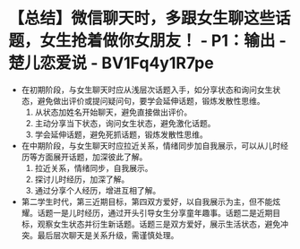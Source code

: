 # 【总结】微信聊天时，多跟女生聊这些话题，女生抢着做你女朋友！ - P1：输出 - 楚儿恋爱说 - BV1Fq4y1R7pe

-   在初期阶段，与女生聊天时应从浅层次话题入手，如分享状态和询问女生状态，避免做出评价或提问疑问句，要学会延伸话题，锻炼发散性思维。
    1.  从状态加姓名开始聊天，避免直接做出评价。
    2.  主动分享当下状态，询问女生状态，避免激化话题。
    3.  学会延伸话题，避免死抓话题，锻炼发散性思维。
-   在中期阶段，与女生聊天时应拉近关系，情绪同步加自我展示，可以从儿时经历等方面展开话题，加深彼此了解。
    1.  拉近关系，情绪同步，自我展示。
    2.  探讨儿时经历，加深了解。
    3.  通过分享个人经历，增进互相了解。
-   第二学生时代，第三近期目标，第四双方爱好，以自我展示为主，但不能炫耀。话题一是儿时经历，通过开头引导女生分享童年趣事。话题二是近期目标，观察女生状态并衍生新话题。话题三是双方爱好，展示生活状态，避免冲突。最后层次聊天是关系升级，需谨慎处理。